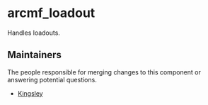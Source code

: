 arcmf_loadout
===========
Handles loadouts.

## Maintainers
The people responsible for merging changes to this component or answering potential questions.
- [Kingsley](https://github.com/jameslkingsley)